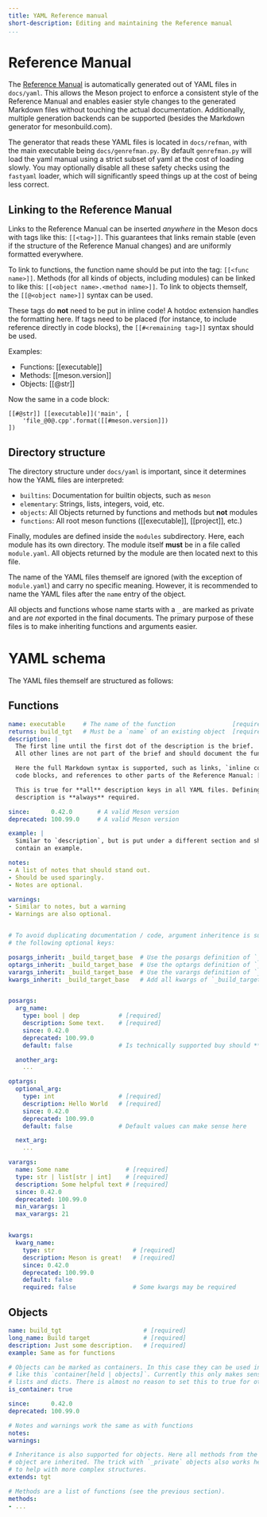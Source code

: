 ```yaml
---
title: YAML Reference manual
short-description: Editing and maintaining the Reference manual
...
```


# Reference Manual

The [Reference Manual](Reference-manual.md) is automatically generated out of YAML
files in `docs/yaml`. This allows the Meson project to enforce a consistent
style of the Reference Manual and enables easier style changes to the generated
Markdown files without touching the actual documentation.
Additionally, multiple generation backends can be supported (besides the
Markdown generator for mesonbuild.com).

The generator that reads these YAML files is located in `docs/refman`, with the
main executable being `docs/genrefman.py`.  By default `genrefman.py` will load
the yaml manual using a strict subset of yaml at the cost of loading slowly.
You may optionally disable all these safety checks using the `fastyaml` loader,
which will significantly speed things up at the cost of being less correct.

## Linking to the Reference Manual

Links to the Reference Manual can be inserted *anywhere* in the Meson docs with
tags like this: `[[<tag>]]`. This guarantees that links remain stable (even if
the structure of the Reference Manual changes) and are uniformly formatted
everywhere.

To link to functions, the function name should be put into the tag:
`[[<func name>]]`.
Methods (for all kinds of objects, including modules) can be linked to like
this: `[[<object name>.<method name>]]`.
To link to objects themself, the `[[@<object name>]]` syntax can be used.

These tags do **not** need to be put in inline code! A hotdoc extension handles
the formatting here. If tags need to be placed (for instance, to include reference
directly in code blocks), the `[[#<remaining tag>]]` syntax should be used.

Examples:
- Functions: [[executable]]
- Methods: [[meson.version]]
- Objects: [[@str]]

Now the same in a code block:

```meson
[[#@str]] [[executable]]('main', [
    'file_@0@.cpp'.format([[#meson.version]])
])
```


## Directory structure

The directory structure under `docs/yaml` is important, since it determines how
the YAML files are interpreted:

- `builtins`: Documentation for builtin objects, such as `meson`
- `elementary`: Strings, lists, integers, void, etc.
- `objects`: All Objects returned by functions and methods but **not** modules
- `functions`: All root meson functions ([[executable]], [[project]], etc.)

Finally, modules are defined inside the `modules` subdirectory. Here, each
module has its own directory. The module itself **must** be in a file called
`module.yaml`. All objects returned by the module are then located next to this
file.

The name of the YAML files themself are ignored (with the exception of
`module.yaml`) and carry no specific meaning. However, it is recommended to name
the YAML files after the `name` entry of the object.

All objects and functions whose name starts with a `_` are marked as private and
are *not* exported in the final documents. The primary purpose of these files
is to make inheriting functions and arguments easier.



# YAML schema

The YAML files themself are structured as follows:

## Functions

```yaml
name: executable     # The name of the function                [required]
returns: build_tgt   # Must be a `name` of an existing object  [required]
description: |
  The first line until the first dot of the description is the brief.
  All other lines are not part of the brief and should document the function

  Here the full Markdown syntax is supported, such as links, `inline code`,
  code blocks, and references to other parts of the Reference Manual: [[@str]].

  This is true for **all** description keys in all YAML files. Defining a
  description is **always** required.

since:      0.42.0       # A valid Meson version
deprecated: 100.99.0     # A valid Meson version

example: |
  Similar to `description`, but is put under a different section and should
  contain an example.

notes:
- A list of notes that should stand out.
- Should be used sparingly.
- Notes are optional.

warnings:
- Similar to notes, but a warning
- Warnings are also optional.


# To avoid duplicating documentation / code, argument inheritence is supported with
# the following optional keys:

posargs_inherit: _build_target_base  # Use the posargs definition of `_build_target_base` here
optargs_inherit: _build_target_base  # Use the optargs definition of `_build_target_base` here
varargs_inherit: _build_target_base  # Use the varargs definition of `_build_target_base` here
kwargs_inherit: _build_target_base   # Add all kwargs of `_build_target_base` to this function


posargs:
  arg_name:
    type: bool | dep           # [required]
    description: Some text.    # [required]
    since: 0.42.0
    deprecated: 100.99.0
    default: false             # Is technically supported buy should **not** be used for posargs

  another_arg:
    ...

optargs:
  optional_arg:
    type: int                  # [required]
    description: Hello World   # [required]
    since: 0.42.0
    deprecated: 100.99.0
    default: false             # Default values can make sense here

  next_arg:
    ...

varargs:
  name: Some name                # [required]
  type: str | list[str | int]    # [required]
  description: Some helpful text # [required]
  since: 0.42.0
  deprecated: 100.99.0
  min_varargs: 1
  max_varargs: 21


kwargs:
  kwarg_name:
    type: str                      # [required]
    description: Meson is great!   # [required]
    since: 0.42.0
    deprecated: 100.99.0
    default: false
    required: false                # Some kwargs may be required
```


## Objects

```yaml
name: build_tgt                       # [required]
long_name: Build target               # [required]
description: Just some description.   # [required]
example: Same as for functions

# Objects can be marked as containers. In this case they can be used in a `type`
# like this `container[held | objects]`. Currently this only makes sense for
# lists and dicts. There is almost no reason to set this to true for other objects.
is_container: true

since:      0.42.0
deprecated: 100.99.0

# Notes and warnings work the same as with functions
notes:
warnings:

# Inheritance is also supported for objects. Here all methods from the parent
# object are inherited. The trick with `_private` objects also works here
# to help with more complex structures.
extends: tgt

# Methods are a list of functions (see the previous section).
methods:
- ...
```
